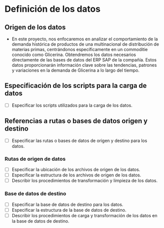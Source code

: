 # Definición de los datos

## Origen de los datos

- En este proyecto, nos enfocaremos en analizar el comportamiento de la demanda histórica de productos de una multinacional de distribución de materias primas, centrándonos específicamente en un commoditie conocido como Glicerina. Obtendremos los datos necesarios directamente de las bases de datos del ERP SAP de la compañía. Estos datos proporcionarán información clave sobre las tendencias, patrones y variaciones en la demanda de Glicerina a lo largo del tiempo.

## Especificación de los scripts para la carga de datos

- [ ] Especificar los scripts utilizados para la carga de los datos. 

## Referencias a rutas o bases de datos origen y destino

- [ ] Especificar las rutas o bases de datos de origen y destino para los datos.

### Rutas de origen de datos

- [ ] Especificar la ubicación de los archivos de origen de los datos.
- [ ] Especificar la estructura de los archivos de origen de los datos.
- [ ] Describir los procedimientos de transformación y limpieza de los datos.

### Base de datos de destino

- [ ] Especificar la base de datos de destino para los datos.
- [ ] Especificar la estructura de la base de datos de destino.
- [ ] Describir los procedimientos de carga y transformación de los datos en la base de datos de destino.
